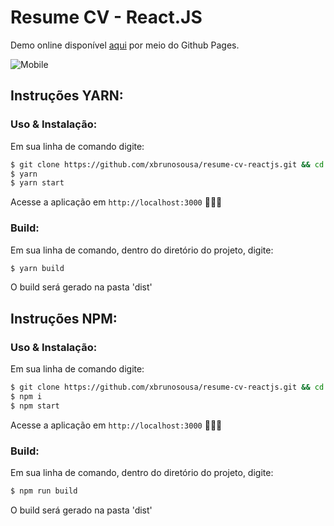 # Resume CV - React.JS

Demo online disponível <a href="https://xbrunosousa.github.io/resume-cv-reactjs" target="_blank">aqui</a> por meio do Github Pages.

![Mobile](https://media.giphy.com/media/TIztlOydNrkI5xfQPJ/giphy.gif)


## Instruções YARN: 
### Uso & Instalação:
Em sua linha de comando digite:
```sh
$ git clone https://github.com/xbrunosousa/resume-cv-reactjs.git && cd resume-cv-reactjs
$ yarn
$ yarn start
```
Acesse a aplicação em `http://localhost:3000` 👨🏻‍💻

### Build:
Em sua linha de comando, dentro do diretório do projeto, digite:
```sh
$ yarn build
```
O build será gerado na pasta 'dist'

## Instruções NPM:
### Uso & Instalação:
Em sua linha de comando digite:
```sh
$ git clone https://github.com/xbrunosousa/resume-cv-reactjs.git && cd resume-cv-reactjs
$ npm i
$ npm start
```
Acesse a aplicação em `http://localhost:3000` 👨🏻‍💻

### Build:
Em sua linha de comando, dentro do diretório do projeto, digite:
```sh
$ npm run build
```
O build será gerado na pasta 'dist'
